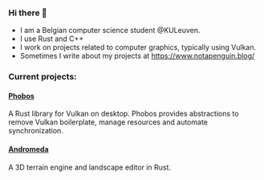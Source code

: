 ### Hi there 👋

- I am a Belgian computer science student @KULeuven.
- I use Rust and C++
- I work on projects related to computer graphics, typically using Vulkan.
- Sometimes I write about my projects at <https://www.notapenguin.blog/>

### Current projects:

#### [Phobos](https://github.com/NotAPenguin0/phobos-rs)

A Rust library for Vulkan on desktop. Phobos provides abstractions to remove Vulkan boilerplate, manage resources and automate
synchronization.

#### [Andromeda](https://github.com/NotAPenguin0/andromeda-rs)

A 3D terrain engine and landscape editor in Rust.
